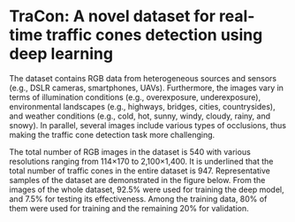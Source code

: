 # TraCon: A novel dataset for real-time traffic cones detection using deep learning

The dataset contains RGB data from heterogeneous sources and sensors (e.g., DSLR cameras, smartphones, UAVs). Furthermore, the images vary in terms of illumination conditions (e.g., overexposure, underexposure), environmental landscapes (e.g., highways, bridges, cities, countrysides), and weather conditions (e.g., cold, hot, sunny, windy, cloudy, rainy, and snowy). In parallel, several images include various types of occlusions, thus making the traffic cone detection task more challenging.

The total number of RGB images in the dataset is 540 with various resolutions ranging from 114×170 to 2,100×1,400. It is underlined that the total number of traffic cones in the entire dataset is 947. Representative samples of the dataset are demonstrated in the figure below. From the images of the whole dataset, 92.5% were used for training the deep model, and 7.5% for testing its effectiveness. Among the training data, 80% of them were used for training and the remaining 20% for validation.

